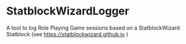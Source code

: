 ﻿# StatblockWizardLogger
A tool to log Role Playing Game sessions based on a StatblockWizard Statblock (see https://statblockwizard.github.io )
